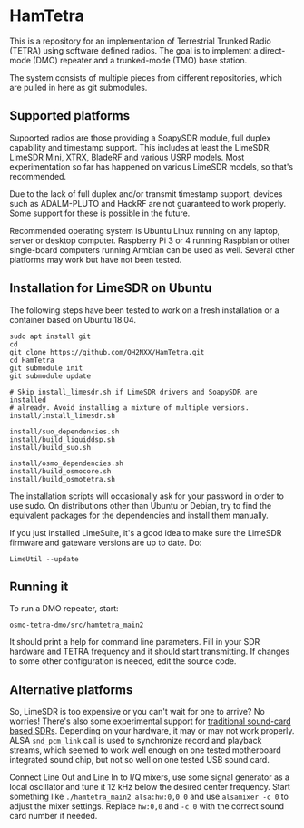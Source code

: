 # HamTetra

This is a repository for an implementation of Terrestrial Trunked Radio (TETRA)
using software defined radios. The goal is to implement a direct-mode (DMO)
repeater and a trunked-mode (TMO) base station.

The system consists of multiple pieces from different repositories, which are
pulled in here as git submodules.


## Supported platforms

Supported radios are those providing a SoapySDR module, full duplex capability
and timestamp support. This includes at least the LimeSDR, LimeSDR Mini, XTRX,
BladeRF and various USRP models. Most experimentation so far has happened on
various LimeSDR models, so that's recommended.

Due to the lack of full duplex and/or transmit timestamp support, devices such
as ADALM-PLUTO and HackRF are not guaranteed to work properly. Some support
for these is possible in the future.

Recommended operating system is Ubuntu Linux running on any laptop, server or
desktop computer. Raspberry Pi 3 or 4 running Raspbian or other single-board
computers running Armbian can be used as well.
Several other platforms may work but have not been tested.


## Installation for LimeSDR on Ubuntu

The following steps have been tested to work on a fresh installation
or a container based on Ubuntu 18.04. 

    sudo apt install git
    cd
    git clone https://github.com/OH2NXX/HamTetra.git
    cd HamTetra
    git submodule init
    git submodule update
     
    # Skip install_limesdr.sh if LimeSDR drivers and SoapySDR are installed
    # already. Avoid installing a mixture of multiple versions.
    install/install_limesdr.sh
     
    install/suo_dependencies.sh
    install/build_liquiddsp.sh
    install/build_suo.sh
     
    install/osmo_dependencies.sh
    install/build_osmocore.sh
    install/build_osmotetra.sh

The installation scripts will occasionally ask for your password in order to
use sudo. On distributions other than Ubuntu or Debian, try to find the
equivalent packages for the dependencies and install them manually.

If you just installed LimeSuite, it's a good idea to make sure the
LimeSDR firmware and gateware versions are up to date. Do:

    LimeUtil --update

## Running it

To run a DMO repeater, start:

    osmo-tetra-dmo/src/hamtetra_main2

It should print a help for command line parameters. Fill in your SDR hardware
and TETRA frequency and it should start transmitting. If changes to some other
configuration is needed, edit the source code.

## Alternative platforms

So, LimeSDR is too expensive or you can't wait for one to arrive?
No worries! There's also some experimental support for
[traditional sound-card based SDRs](https://www.sm5bsz.com/linuxdsp/hware/sbl1.htm).
Depending on your hardware, it may or may not work properly.
ALSA `snd_pcm_link` call is used to synchronize record and playback streams,
which seemed to work well enough on one tested motherboard integrated
sound chip, but not so well on one tested USB sound card.

Connect Line Out and Line In to I/Q mixers, use some signal generator as a
local oscillator and tune it 12 kHz below the desired center frequency.
Start something like `./hamtetra_main2 alsa:hw:0,0 0` and use `alsamixer -c 0`
to adjust the mixer settings. Replace `hw:0,0` and `-c 0` with the correct
sound card number if needed.
